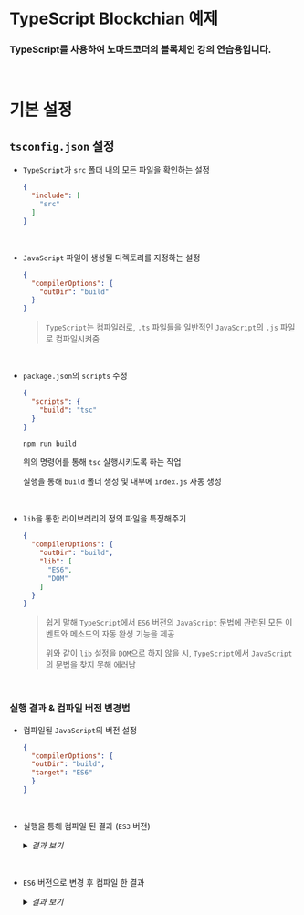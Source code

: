 # TypeScript Blockchian 예제
### TypeScript를 사용하여 노마드코더의 블록체인 강의 연습용입니다.

<br>

#  기본 설정

## `tsconfig.json` 설정

- `TypeScript`가 `src` 폴더 내의 모든 파일을 확인하는 설정

  ```JSON
  {
    "include": [
      "src"
    ]
  }
  ```

<br>

- `JavaScript` 파일이 생성될 디렉토리를 지정하는 설정

  ```JSON
  {
    "compilerOptions": {
      "outDir": "build"
    }
  }
  ```

    > `TypeScript`는 컴파일러로, `.ts` 파일들을 일반적인 `JavaScript`의 `.js` 파일로 컴파일시켜줌

<br>

- `package.json`의 `scripts` 수정

  ```JSON
  {
    "scripts": {
      "build": "tsc"
    }
  }
  ```

  ```bash
  npm run build
  ```
  위의 명령어를 통해 `tsc` 실행시키도록 하는 작업

  실행을 통해 `build` 폴더 생성 및 내부에 `index.js` 자동 생성

<br>

  - `lib`을 통한 라이브러리의 정의 파일을 특정해주기

    ```JSON
    {
      "compilerOptions": {
        "outDir": "build",
        "lib": [
          "ES6",
          "DOM"
        ]
      }
    }
    ```
    > 쉽게 말해 `TypeScript`에서 `ES6` 버전의 `JavaScript` 문법에 관련된 모든 이벤트와 메소드의 자동 완성 기능을 제공
    >
    >
    > 위와 같이 `lib` 설정을 `DOM`으로 하지 않을 시, `TypeScript`에서 `JavaScript`의 문법을 찾지 못해 에러남

<br>


### 실행 결과 & 컴파일 버전 변경법
  
  - 컴파일될 `JavaScript`의 버전 설정

    ```JSON
    {
      "compilerOptions": {
      "outDir": "build",
      "target": "ES6"
      }
    }
    ```

  <br>

-  실행을 통해 컴파일 된 결과 (`ES3` 버전)

    <details>
    <summary><i>결과 보기</i></summary>

    - 실행시킬 `index.ts` 코드
      ```TS
      const hello = () => 'hi';
      ```

    - 컴파일되어 생성된 `index.js` 코드
      ```JS
      var hello = function () { return 'hi'; };
      // 호환성을 위해 낮은 버전의 JavaScript 코드로 자동 컴파일됨
      ```
    </details>

<br>

- `ES6` 버전으로 변경 후 컴파일 한 결과

    <details>
    <summary><i>결과 보기</i></summary>

    - 실행시킬 `index.ts` 코드
      ```TS
      const hello = () => 'hi';
      ```

    - 컴파일되어 생성된 `index.js` 코드
      ```JS
      const hello = () => 'hi';
      // ES6 버전에서 호환되는 const로 변경
      ```
    </details>
